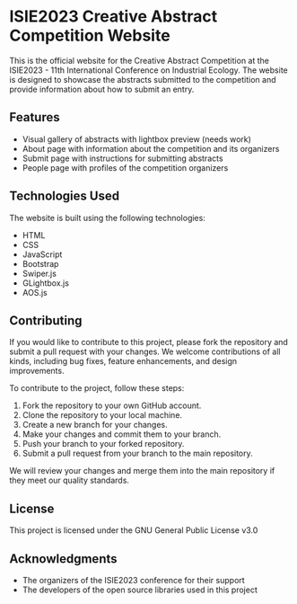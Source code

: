 # ISIE2023 Creative Abstract Competition Website

This is the official website for the Creative Abstract Competition at the ISIE2023 - 11th International Conference on Industrial Ecology. 
The website is designed to showcase the abstracts submitted to the competition and provide information about how to submit an entry.

## Features

- Visual gallery of abstracts with lightbox preview (needs work)
- About page with information about the competition and its organizers
- Submit page with instructions for submitting abstracts
- People page with profiles of the competition organizers

## Technologies Used

The website is built using the following technologies:

- HTML
- CSS
- JavaScript
- Bootstrap
- Swiper.js
- GLightbox.js
- AOS.js

## Contributing

If you would like to contribute to this project, please fork the repository and submit a pull request with your changes. We welcome contributions of all kinds, including bug fixes, feature enhancements, and design improvements.

To contribute to the project, follow these steps:

1. Fork the repository to your own GitHub account.
2. Clone the repository to your local machine.
3. Create a new branch for your changes.
4. Make your changes and commit them to your branch.
5. Push your branch to your forked repository.
6. Submit a pull request from your branch to the main repository.

We will review your changes and merge them into the main repository if they meet our quality standards.

## License

This project is licensed under the GNU General Public License v3.0

## Acknowledgments

- The organizers of the ISIE2023 conference for their support
- The developers of the open source libraries used in this project
